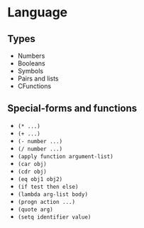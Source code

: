 Language
========

Types
-----

- Numbers
- Booleans
- Symbols
- Pairs and lists
- CFunctions

Special-forms and functions
---------------------------

- `(* ...)`
- `(+ ...)`
- `(- number ...)`
- `(/ number ...)`
- `(apply function argument-list)`
- `(car obj)`
- `(cdr obj)`
- `(eq obj1 obj2)`
- `(if test then else)`
- `(lambda arg-list body)`
- `(progn action ...)`
- `(quote arg)`
- `(setq identifier value)`

